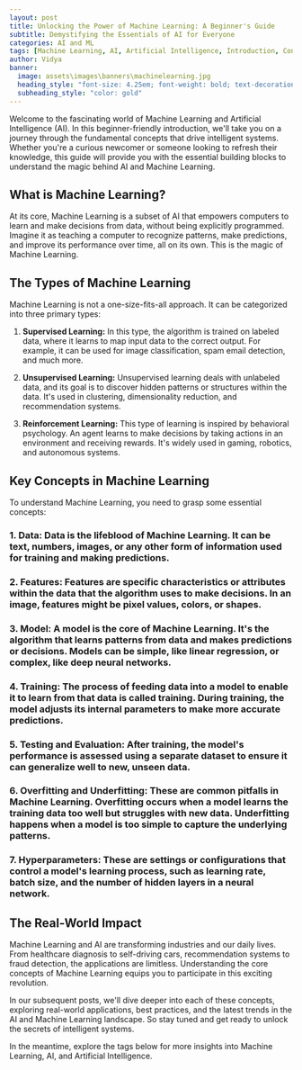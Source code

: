 ```yaml
---
layout: post
title: Unlocking the Power of Machine Learning: A Beginner's Guide
subtitle: Demystifying the Essentials of AI for Everyone
categories: AI and ML
tags: [Machine Learning, AI, Artificial Intelligence, Introduction, Concepts, Beginners, Data Science, Supervised Learning, Unsupervised Learning, Reinforcement Learning, Models, Data, Features, Training, Evaluation, Overfitting, Underfitting, Hyperparameters, Real-World Impact]
author: Vidya
banner:
  image: assets\images\banners\machinelearning.jpg
  heading_style: "font-size: 4.25em; font-weight: bold; text-decoration: underline"
  subheading_style: "color: gold"
---
```


Welcome to the fascinating world of Machine Learning and Artificial Intelligence (AI). In this beginner-friendly introduction, we'll take you on a journey through the fundamental concepts that drive intelligent systems. Whether you're a curious newcomer or someone looking to refresh their knowledge, this guide will provide you with the essential building blocks to understand the magic behind AI and Machine Learning.

## What is Machine Learning?

At its core, Machine Learning is a subset of AI that empowers computers to learn and make decisions from data, without being explicitly programmed. Imagine it as teaching a computer to recognize patterns, make predictions, and improve its performance over time, all on its own. This is the magic of Machine Learning.

## The Types of Machine Learning

Machine Learning is not a one-size-fits-all approach. It can be categorized into three primary types:

1. **Supervised Learning:** In this type, the algorithm is trained on labeled data, where it learns to map input data to the correct output. For example, it can be used for image classification, spam email detection, and much more.

2. **Unsupervised Learning:** Unsupervised learning deals with unlabeled data, and its goal is to discover hidden patterns or structures within the data. It's used in clustering, dimensionality reduction, and recommendation systems.

3. **Reinforcement Learning:** This type of learning is inspired by behavioral psychology. An agent learns to make decisions by taking actions in an environment and receiving rewards. It's widely used in gaming, robotics, and autonomous systems.

## Key Concepts in Machine Learning

To understand Machine Learning, you need to grasp some essential concepts:

### 1. **Data**: Data is the lifeblood of Machine Learning. It can be text, numbers, images, or any other form of information used for training and making predictions.

### 2. **Features**: Features are specific characteristics or attributes within the data that the algorithm uses to make decisions. In an image, features might be pixel values, colors, or shapes.

### 3. **Model**: A model is the core of Machine Learning. It's the algorithm that learns patterns from data and makes predictions or decisions. Models can be simple, like linear regression, or complex, like deep neural networks.

### 4. **Training**: The process of feeding data into a model to enable it to learn from that data is called training. During training, the model adjusts its internal parameters to make more accurate predictions.

### 5. **Testing and Evaluation**: After training, the model's performance is assessed using a separate dataset to ensure it can generalize well to new, unseen data.

### 6. **Overfitting and Underfitting**: These are common pitfalls in Machine Learning. Overfitting occurs when a model learns the training data too well but struggles with new data. Underfitting happens when a model is too simple to capture the underlying patterns.

### 7. **Hyperparameters**: These are settings or configurations that control a model's learning process, such as learning rate, batch size, and the number of hidden layers in a neural network.

## The Real-World Impact

Machine Learning and AI are transforming industries and our daily lives. From healthcare diagnosis to self-driving cars, recommendation systems to fraud detection, the applications are limitless. Understanding the core concepts of Machine Learning equips you to participate in this exciting revolution.

In our subsequent posts, we'll dive deeper into each of these concepts, exploring real-world applications, best practices, and the latest trends in the AI and Machine Learning landscape. So stay tuned and get ready to unlock the secrets of intelligent systems.

In the meantime, explore the tags below for more insights into Machine Learning, AI, and Artificial Intelligence.
